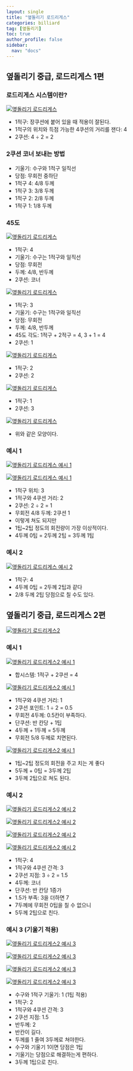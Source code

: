 ```yaml
---
layout: single
title: "옆돌리기 로드리게스"
categories: billiard
tag: [옆돌리기] 
toc: true
author_profile: false
sidebar:
  nav: "docs"
---
```


## 옆돌리기 중급, 로드리게스 1편

### 로드리게스 시스템이란? 
[![옆돌리기 로드리게스](/images/옆돌리기_로드리게스_1.png)](/images/옆돌리기_로드리게스_1.png)
- 1적구: 장쿠션에 붙어 있을 때 적용이 잘된다.
- 1적구의 위치와 득점 가능한 4쿠션의 거리를 잰다: 4
- 2쿠션: 4 ÷ 2 = 2

### 2쿠션 코너 보내는 방법
- 기울기: 수구와 1적구 일직선
- 당점: 무회전 중하단
- 1적구 4: 4/8 두께
- 1적구 3: 3/8 두께
- 1적구 2: 2/8 두께
- 1적구 1: 1/8 두께

### 45도 
[![옆돌리기 로드리게스](/images/옆돌리기_로드리게스_2.png)](/images/옆돌리기_로드리게스_2.png)
- 1적구: 4
- 기울기: 수구는 1적구와 일직선
- 당점: 무회전
- 두께: 4/8, 반두께
- 2쿠션: 코너

[![옆돌리기 로드리게스](/images/옆돌리기_로드리게스_3.png)](/images/옆돌리기_로드리게스_3.png)
- 1적구: 3
- 기울기: 수구는 1적구와 일직선
- 당점: 무회전
- 두께: 4/8, 반두께
- 45도 각도: 1적구 + 2적구 = 4, 3 + 1 = 4 
- 2쿠션: 1

[![옆돌리기 로드리게스](/images/옆돌리기_로드리게스_4.png)](/images/옆돌리기_로드리게스_4.png)
- 1적구: 2
- 2쿠션: 2

[![옆돌리기 로드리게스](/images/옆돌리기_로드리게스_5.png)](/images/옆돌리기_로드리게스_5.png)
- 1적구: 1
- 2쿠션: 3

[![옆돌리기 로드리게스](/images/옆돌리기_로드리게스_6.png)](/images/옆돌리기_로드리게스_6.png)
- 위와 같은 모양이다.

### 예시 1
[![옆돌리기 로드리게스 예시 1](/images/옆돌리기_로드리게스_예시1-1.png)](/images/옆돌리기_로드리게스_예시1-1.png)

[![옆돌리기 로드리게스 예시 1](/images/옆돌리기_로드리게스_예시1-2.png)](/images/옆돌리기_로드리게스_예시1-2.png)
* 1적구 위치: 3 
* 1적구와 4쿠션 거리: 2
* 2쿠션: 2 ÷ 2 = 1 
* 무회전 4/8 두께: 2쿠션 1
* 이렇게 쳐도 되지만 
* 1팁~2팁 정도의 회전량이 가장 이상적이다. 
* 4두께 0팁 = 2두께 2팁 = 3두께 1팁

### 예시 2
[![옆돌리기 로드리게스 예시 2](/images/옆돌리기_로드리게스_예시2.png)](/images/옆돌리기_로드리게스_예시2.png)
* 1적구: 4 
* 4두께 0팁 = 2두께 2팁과 같다 
* 2/8 두께 2팁 당점으로 칠 수도 있다.

## 옆돌리기 중급, 로드리게스 2편
[![옆돌리기 로드리게스2](/images/옆돌리기_로드리게스2.png)](/images/옆돌리기_로드리게스2.png)

### 예시 1
[![옆돌리기 로드리게스2 예시 1](/images/옆돌리기_로드리게스2_예시1-1.png)](/images/옆돌리기_로드리게스2_예시1-1.png)
- 합시스템: 1적구 + 2쿠션 = 4

[![옆돌리기 로드리게스2 예시 1](/images/옆돌리기_로드리게스2_예시1-2.png)](/images/옆돌리기_로드리게스2_예시1-2.png)
* 1적구와 4쿠션 거리: 1 
* 2쿠션 포인트: 1 ÷ 2 = 0.5 
* 무회전 4두께: 0.5칸이 부족하다. 
* 단쿠션: 반 칸당 + 1팁
* 4두께 + 1두께 = 5두께 
* 무회전 5/8 두께로 치면된다.

[![옆돌리기 로드리게스2 예시 1](/images/옆돌리기_로드리게스2_예시1-3.png)](/images/옆돌리기_로드리게스2_예시1-3.png)
* 1팁~2팁 정도의 회전을 주고 치는 게 좋다
* 5두께 + 0팁 = 3두께 2팁
* 3두께 2팁으로 쳐도 된다.

### 예시 2
[![옆돌리기 로드리게스2 예시 2](/images/옆돌리기_로드리게스2_예시2-1.png)](/images/옆돌리기_로드리게스2_예시2-1.png)

[![옆돌리기 로드리게스2 예시 2](/images/옆돌리기_로드리게스2_예시2-2.png)](/images/옆돌리기_로드리게스2_예시2-2.png)

[![옆돌리기 로드리게스2 예시 2](/images/옆돌리기_로드리게스2_예시2-3.png)](/images/옆돌리기_로드리게스2_예시2-3.png)

[![옆돌리기 로드리게스2 예시 2](/images/옆돌리기_로드리게스2_예시2-4.png)](/images/옆돌리기_로드리게스2_예시2-4.png)
* 1적구: 4
* 1적구와 4쿠션 간격: 3 
* 2쿠션 지점: 3 ÷ 2 = 1.5 
* 4두께: 코너 
* 단쿠션: 반 칸당 1증가 
* 1.5가 부족: 3을 더하면 7
* 7두께에 무회전 0팁을 칠 수 없으니 
* 5두께 2팁으로 친다.

### 예시 3 (기울기 적용)
[![옆돌리기 로드리게스2 예시 3](/images/옆돌리기_로드리게스2_예시3-1.png)](/images/옆돌리기_로드리게스2_예시3-1.png)

[![옆돌리기 로드리게스2 예시 3](/images/옆돌리기_로드리게스2_예시3-2.png)](/images/옆돌리기_로드리게스2_예시3-2.png)

[![옆돌리기 로드리게스2 예시 3](/images/옆돌리기_로드리게스2_예시3-3.png)](/images/옆돌리기_로드리게스2_예시3-3.png)

[![옆돌리기 로드리게스2 예시 3](/images/옆돌리기_로드리게스2_예시3-4.png)](/images/옆돌리기_로드리게스2_예시3-4.png)
* 수구와 1적구 기울기: 1 (1팁 적용)
* 1적구: 2
* 1적구와 4쿠션 간격: 3 
* 2쿠션 지점: 1.5 
* 반두께: 2
* 반칸이 길다. 
* 두께를 1 줄여 3두께로 쳐야한다. 
* 수구와 기울기 1이면 당점은 1팁 
* 기울기는 당점으로 해결하는게 편하다.
* 3두께 1팁으로 친다.
